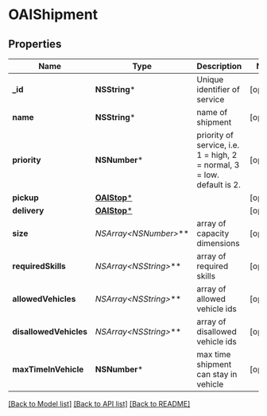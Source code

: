 # OAIShipment

## Properties
Name | Type | Description | Notes
------------ | ------------- | ------------- | -------------
**_id** | **NSString*** | Unique identifier of service | [optional] 
**name** | **NSString*** | name of shipment | [optional] 
**priority** | **NSNumber*** | priority of service, i.e. 1 &#x3D; high, 2 &#x3D; normal, 3 &#x3D; low. default is 2. | [optional] 
**pickup** | [**OAIStop***](OAIStop.md) |  | [optional] 
**delivery** | [**OAIStop***](OAIStop.md) |  | [optional] 
**size** | **NSArray&lt;NSNumber*&gt;*** | array of capacity dimensions | [optional] 
**requiredSkills** | **NSArray&lt;NSString*&gt;*** | array of required skills | [optional] 
**allowedVehicles** | **NSArray&lt;NSString*&gt;*** | array of allowed vehicle ids | [optional] 
**disallowedVehicles** | **NSArray&lt;NSString*&gt;*** | array of disallowed vehicle ids | [optional] 
**maxTimeInVehicle** | **NSNumber*** | max time shipment can stay in vehicle | [optional] 

[[Back to Model list]](../README.md#documentation-for-models) [[Back to API list]](../README.md#documentation-for-api-endpoints) [[Back to README]](../README.md)


